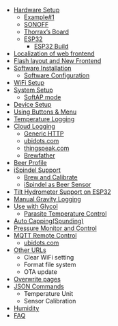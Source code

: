 * [Hardware Setup](10HardwareGeneral.md)
  * [Example#1](11HardwareExample1.md)
  * [SONOFF](12HarddwareSONOFF.md)
  * [Thorrax’s Board](https://github.com/thorrak/brewpi-esp8266)
  * [ESP32](13ESP32Pins.md)
    * [ESP32 Build](14ESP32BuildInstructions.md)
* [Localization of web frontend](20LocalizationWebPage.md)
* [Flash layout and New Frontend](30FlashLayoutAndNewUI.md)
* [Software Installation](40SoftwareInstallation.md)
  * [Software Configuration](41SoftwareConfiguration.md)
* [WiFi Setup](50WiFiSetupV31.md)
* [System Setup](60SystemSetup.md)
  * [SoftAP mode](61SoftAPMode.md)
* [Device Setup](70DeviceSetup.md)
* [Using Buttons & Menu](80UsingButtonsAndUI.md)
* [Temperature Logging](90TemperatureLogging.md)
* [Cloud Logging](A0CloudLogging.md)
  * [Generic HTTP](A1GenericHttpLogging.md)
  * [ubidots.com](A2ubidots.md)
  * [thingspeak.com](A3thingspeak.md)
  * [Brewfather](A4brewfather.md)
* [Beer Profile](B0BeerProfile.md)
* [iSpindel Support](C0iSpindelSupport.md)
  * [Brew and Calibrate](C1BrewNCalibrate.md)
  * [iSpindel as Beer Sensor](C2iSpindelAsSensor.md)
* [Tilt Hydrometer Support on ESP32](D0TiltHydrometerSupport.md)
* [Manual Gravity Logging](E0ManualGravityInput.md)
* [Use with Glycol](F0glycol.md)
  * [Parasite Temperature Control](F1ParasiteTemperatureControl.md)
* [Auto Capping(Spunding)](G0AutoSpunding.md)
* [Pressure Monitor and Control](H0PressureMonitor.md)
* [MQTT Remote Control](I0MQTT.md)
  * [ubidots.com](I1MQTT.ubidots.md)
* [Other URLs](J0OtherUrl.md)
  * Clear WiFi setting
  * Format file system
  * OTA update
* [Overwrite pages](K0OverwritePages.md)
* [JSON Commands](L0JsonCommand.md)
  * Temperature Unit
  * Sensor Calibration
* [Humidity](M0Humidity.md)
* [FAQ](Z0FAQ.md)